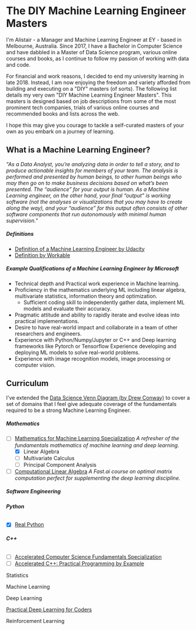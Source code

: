 # The DIY Machine Learning Engineer Masters

I'm Alistair - a Manager and Machine Learning Engineer at EY - based in Melbourne, Australia. Since 2017, I have a Bachelor in Computer Science and have dabbled in a Master of Data Science program, various online courses and books, as I continue to follow my passion of working with data and code. 

For financial and work reasons, I decided to end my university learning in late 2018. Instead, I am now enjoying the freedom and variety afforded from building and executing on a "DIY" masters (of sorts). The following list details my very own "DIY Machine Learning Engineer Masters". This masters is designed based on job descriptions from some of the most prominent tech companies, trials of various online courses and recommended books and lists across the web.

I hope this may give you courage to tackle a self-curated masters of your own as you embark on a journey of learning. 

## What is a Machine Learning Engineer?

*"As a Data Analyst, you’re analyzing data in order to tell a story, and to produce actionable insights for members of your team. The analysis is performed and presented by human beings, to other human beings who may then go on to make business decisions based on what’s been presented. The “audience” for your output is human. As a Machine Learning engineer, on the other hand, your final “output” is working software (not the analyses or visualizations that you may have to create along the way), and your “audience” for this output often consists of other software components that run autonomously with minimal human supervision."*

##### **Definitions**

- [Definition of a Machine Learning Engineer by Udacity](https://blog.udacity.com/2016/04/5-skills-you-need-to-become-a-machine-learning-engineer.html)
- [Definition by Workable](https://resources.workable.com/machine-learning-engineer-job-description)

##### **Example Qualifications of a Machine Learning Engineer by Microsoft**

- Technical depth and Practical work experience in Machine learning.
- Proficiency in the mathematics underlying ML including linear algebra, multivariate statistics, information theory and optimization.
  - Sufficient coding skill to independently gather data, implement ML models and evaluate their accuracy.
- Pragmatic attitude and ability to rapidly iterate and evolve ideas into practical implementations.
- Desire to have real-world impact and collaborate in a team of other researchers and engineers.
- Experience with Python/Numpy/Jupyter or C++ and Deep learning frameworks like Pytorch or Tensorflow Experience developing and deploying ML models to solve real-world problems.
- Experience with image recognition models, image processing or computer vision.

## Curriculum

I've extended the [Data Science Venn Diagram (by Drew Conway)](http://drewconway.com/zia/2013/3/26/the-data-science-venn-diagram) to cover a set of domains that I feel give adequate coverage of the fundamentals required to be a strong Machine Learning Engineer.

##### Mathematics

- [ ] [Mathematics for Machine Learning Specialization](https://www.coursera.org/specializations/mathematics-machine-learning)
  *A refresher of the fundamentals mathematics of machine learning and deep learning.*
  - [x] Linear Algebra
  - [ ] Multivariate Calculus
  - [ ] Principal Component Analysis
- [ ] [Computational Linear Algebra](https://github.com/fastai/numerical-linear-algebra/blob/master/README.md)
  *A Fast.ai course on optimal matrix computation perfect for supplementing the deep learning discipline.*

##### Software Engineering

###### **Python**

- [x] [Real Python](https://realpython.com/)

###### **C++**

- [ ] [Accelerated Computer Science Fundamentals Specialization](https://www.coursera.org/specializations/cs-fundamentals)
- [ ] [Accelerated C++: Practical Programming by Example](https://www.amazon.com/Accelerated-C-Practical-Programming-Example/dp/020170353X)

Statistics

Machine Learning

Deep Learning

[Practical Deep Learning for Coders](http://course.fast.ai/)

Reinforcement Learning









